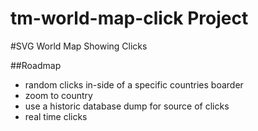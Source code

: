 tm-world-map-click Project
===========

#SVG World Map Showing Clicks

##Roadmap

* random clicks in-side of a specific countries boarder
* zoom to country
* use a historic database dump for source of clicks
* real time clicks 

